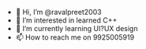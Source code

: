 - 👋 Hi, I’m @ravalpreet2003
- 👀 I’m interested in learned C++
- 🌱 I’m currently learning UI?UX design
- 📫 How to reach me on 9925005919

<!---
ravalpreet2003/ravalpreet2003 is a ✨ special ✨ repository because its `README.md` (this file) appears on your GitHub profile.
You can click the Preview link to take a look at your changes.
--->
